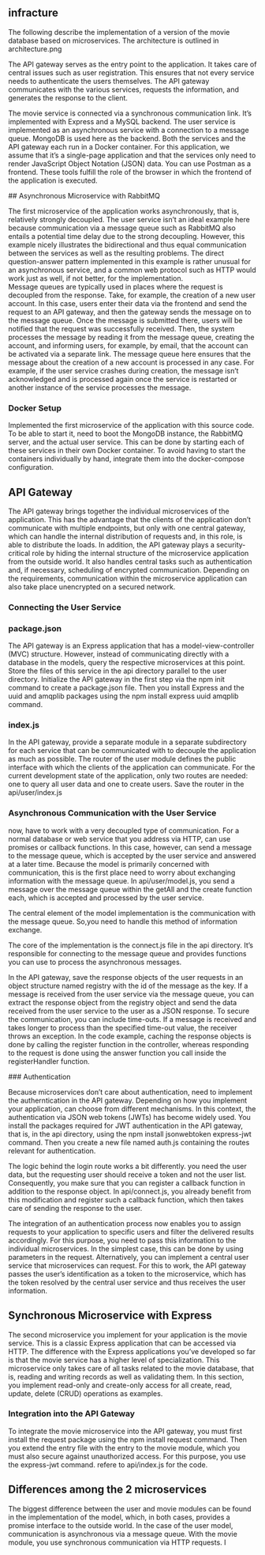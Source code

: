 ## infracture

The following describe the implementation of a version of the movie database based on microservices. The architecture is outlined in architecture.png

The API gateway serves as the entry point to the application. It takes care of central issues such as user registration. This ensures that not every service needs to authenticate the users themselves. The API gateway communicates with the various services, requests the information, and generates the response to the client.

The movie service is connected via a synchronous communication link. It’s implemented with Express and a MySQL backend. The user service is implemented as an asynchronous service with a connection to a message queue. MongoDB is used here as the backend.
Both the services and the API gateway each run in a Docker container. For this application, we assume that it’s a single-page application and that the services only need to render JavaScript Object Notation (JSON) data. You can use Postman as a frontend. These tools fulfill the role of the browser in which the frontend of the application is executed.

## Asynchronous Microservice with RabbitMQ

The first microservice of the application works asynchronously, that is, relatively strongly decoupled. The user service isn’t an ideal example here because communication via a message queue such as RabbitMQ also entails a potential time delay due to the strong decoupling. 
However, this example nicely illustrates the bidirectional and thus equal communication between the services as well as the resulting problems.
The direct question-answer pattern implemented in this example is rather unusual for an asynchronous service, and a common web protocol such as HTTP would work just as well, if not better, for the implementation.        
Message queues are typically used in places where the request is decoupled from the response. Take, for example, the creation of a new user account. In this case, users enter their data via the frontend and send the request to an API gateway, and then the gateway sends the message on to the message queue. 
Once the message is submitted there, users will be notified that the request was successfully received. Then, the system processes the message by reading it from the message queue, creating the account, and informing users, for example, by email, that the account can be activated via a separate link. The message queue here ensures that the message about the creation of a new account is processed in any case.
For example, if the user service crashes during creation, the message isn’t acknowledged and is processed again once the service is restarted or another instance of the service processes the message.

### Docker Setup

Implemented the first microservice of the application with this source code. To be able to start it, need to boot the MongoDB instance, the RabbitMQ server, and the actual user service. This can be done by starting each of these services in their own Docker container. To avoid having to start the containers individually by hand, integrate them into the docker-compose configuration.

## API Gateway

The API gateway brings together the individual microservices of the application. This has the advantage that the clients of the application don’t communicate with multiple endpoints, but only with one central gateway, which can handle the internal distribution of requests and, in this role, is able to distribute the loads. 
In addition, the API gateway plays a security-critical role by hiding the internal structure of the microservice application from the outside world.
It also handles central tasks such as authentication and, if necessary, scheduling of encrypted communication. 
Depending on the requirements, communication within the microservice application can also take place unencrypted on a secured network.

### Connecting the User Service 

### package.json

The API gateway is an Express application that has a model-view-controller (MVC) structure. However, instead of communicating directly with a database in the models, query the respective microservices at this point. Store the files of this service in the api directory parallel to the user directory.
Initialize the API gateway in the first step via the npm init command to create a package.json file. Then you install Express and the uuid and amqplib packages using the npm install express uuid amqplib command.

### index.js

In the API gateway, provide a separate module in a separate subdirectory for each service that can be communicated with to decouple the application as much as possible. The router of the user module defines the public interface with which the clients of the application can communicate. 
For the current development state of the application, only two routes are needed: one to query all user data and one to create users. Save the router in the api/user/index.js

### Asynchronous Communication with the User Service

now, have to work with a very decoupled type of communication.
For a normal database or web service that you address via HTTP, can use promises or callback functions. In this case, however, can send a message to the message queue, which is accepted by the user service and answered at a later time. Because the model is primarily concerned with communication, this is the first place need to worry about exchanging information with the message queue. In api/user/model.js, you send a message over the message queue within the getAll and the create function each, which is accepted and processed by the user service.

The central element of the model implementation is the communication with the message queue. So,you need to handle this method of information exchange. 

The core of the implementation is the connect.js file in the api directory. It’s responsible for connecting to the message queue and provides functions you can use to process the asynchronous messages.

In the API gateway, save the response objects of the user requests in an object structure named registry with the id of the message as the key. If a message is received from the user service via the message queue, you can extract the response object from the registry object and send the data received from the user service to the user as a JSON response. 
To secure the communication, you can include time-outs. 
If a message is received and takes longer to process than the specified time-out value, the receiver throws an exception. In the code example, caching the response objects is done by calling the register function in the controller, whereas responding to the request is done using the answer function you call inside the registerHandler function.

### Authentication

Because microservices don’t care about authentication, need to implement the autherntication in the API gateway. Depending on how you implement your application, can choose from different mechanisms. 
In this context, the authentication via JSON web tokens (JWTs) has become widely used.
You install the packages required for JWT authentication in the API gateway, that is, in the api directory, using the npm install jsonwebtoken express-jwt command. Then you create a new file named auth.js containing the routes relevant for authentication.

The logic behind the login route works a bit differently.
you need the user data, but the requesting user should receive a token and not the user list. Consequently, you make sure that you can register a callback function in addition to the response object. In api/connect.js, you already benefit from this modification and register such a callback function, which then takes care of sending the response to the user.

The integration of an authentication process now enables you to assign requests to your application to specific users and filter the delivered results accordingly. For this purpose, you need to pass this information to the individual microservices. In the simplest case, this can be done by using parameters in the request. Alternatively, you can implement a central user service that microservices can request. For this to work, the API gateway passes the user’s identification as a token to the microservice, which has the token resolved by the central user service and thus receives the user information.

## Synchronous Microservice with Express

The second microservice you implement for your application is the movie service. This is a classic Express application that can be accessed via HTTP. The difference with the Express applications you’ve developed so far is that the movie service has a higher level of specialization. This microservice only takes care of all tasks related to the movie database, that is, reading and writing records as well as validating them. In this section, you implement read-only and create-only access for all create, read, update, delete (CRUD) operations as examples.

### Integration into the API Gateway

To integrate the movie microservice into the API gateway, you must first install the request package using the npm install request command. Then you extend the entry file with the entry to the movie module, which you must also secure against unauthorized access. For this purpose, you use the express-jwt command. refere to api/index.js for the code.

## Differences among the 2 microservices

The biggest difference between the user and movie modules can be found in the implementation of the model, which, in both cases, provides a promise interface to the outside world. In the case of the user model, communication is asynchronous via a message queue. With the movie module, you use synchronous communication via HTTP requests. I